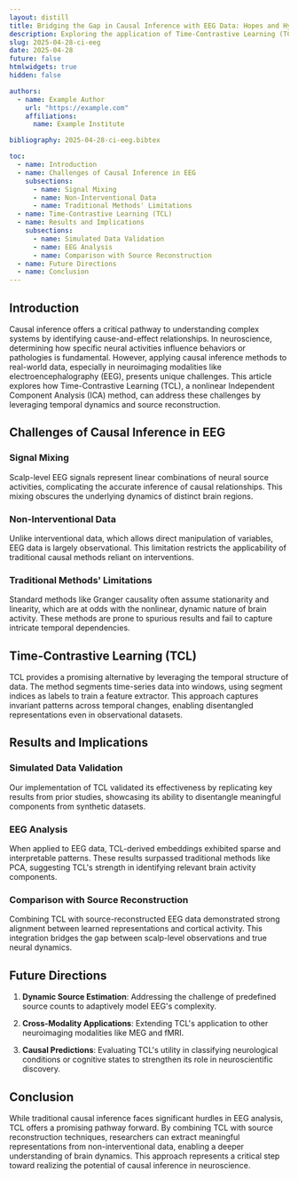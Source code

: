 ```yaml
---
layout: distill
title: Bridging the Gap in Causal Inference with EEG Data: Hopes and Hypes in Causal Inference for Brain Dynamics
description: Exploring the application of Time-Contrastive Learning (TCL) to address the challenges of causal inference in EEG, leveraging source reconstruction for better interpretability and accuracy.
slug: 2025-04-28-ci-eeg
date: 2025-04-28
future: false
htmlwidgets: true
hidden: false

authors:
  - name: Example Author
    url: "https://example.com"
    affiliations:
      name: Example Institute

bibliography: 2025-04-28-ci-eeg.bibtex

toc:
  - name: Introduction
  - name: Challenges of Causal Inference in EEG
    subsections:
      - name: Signal Mixing
      - name: Non-Interventional Data
      - name: Traditional Methods' Limitations
  - name: Time-Contrastive Learning (TCL)
  - name: Results and Implications
    subsections:
      - name: Simulated Data Validation
      - name: EEG Analysis
      - name: Comparison with Source Reconstruction
  - name: Future Directions
  - name: Conclusion
---
```


## Introduction

Causal inference offers a critical pathway to understanding complex systems by identifying cause-and-effect relationships. In neuroscience, determining how specific neural activities influence behaviors or pathologies is fundamental. However, applying causal inference methods to real-world data, especially in neuroimaging modalities like electroencephalography (EEG), presents unique challenges. This article explores how Time-Contrastive Learning (TCL), a nonlinear Independent Component Analysis (ICA) method, can address these challenges by leveraging temporal dynamics and source reconstruction.

## Challenges of Causal Inference in EEG

### Signal Mixing

Scalp-level EEG signals represent linear combinations of neural source activities, complicating the accurate inference of causal relationships. This mixing obscures the underlying dynamics of distinct brain regions.

### Non-Interventional Data

Unlike interventional data, which allows direct manipulation of variables, EEG data is largely observational. This limitation restricts the applicability of traditional causal methods reliant on interventions.

### Traditional Methods' Limitations

Standard methods like Granger causality often assume stationarity and linearity, which are at odds with the nonlinear, dynamic nature of brain activity. These methods are prone to spurious results and fail to capture intricate temporal dependencies.

## Time-Contrastive Learning (TCL)

TCL provides a promising alternative by leveraging the temporal structure of data. The method segments time-series data into windows, using segment indices as labels to train a feature extractor. This approach captures invariant patterns across temporal changes, enabling disentangled representations even in observational datasets.

## Results and Implications

### Simulated Data Validation

Our implementation of TCL validated its effectiveness by replicating key results from prior studies, showcasing its ability to disentangle meaningful components from synthetic datasets.

### EEG Analysis

When applied to EEG data, TCL-derived embeddings exhibited sparse and interpretable patterns. These results surpassed traditional methods like PCA, suggesting TCL's strength in identifying relevant brain activity components.

### Comparison with Source Reconstruction

Combining TCL with source-reconstructed EEG data demonstrated strong alignment between learned representations and cortical activity. This integration bridges the gap between scalp-level observations and true neural dynamics.

## Future Directions

1. **Dynamic Source Estimation**:
   Addressing the challenge of predefined source counts to adaptively model EEG's complexity.

2. **Cross-Modality Applications**:
   Extending TCL's application to other neuroimaging modalities like MEG and fMRI.

3. **Causal Predictions**:
   Evaluating TCL's utility in classifying neurological conditions or cognitive states to strengthen its role in neuroscientific discovery.

## Conclusion

While traditional causal inference faces significant hurdles in EEG analysis, TCL offers a promising pathway forward. By combining TCL with source reconstruction techniques, researchers can extract meaningful representations from non-interventional data, enabling a deeper understanding of brain dynamics. This approach represents a critical step toward realizing the potential of causal inference in neuroscience.

